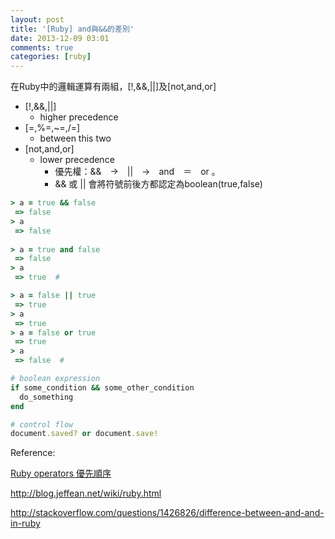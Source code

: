 ```yaml
---
layout: post
title: '[Ruby] and與&&的差別'
date: 2013-12-09 03:01
comments: true
categories: [ruby]
---
```

在Ruby中的邏輯運算有兩組，[!,&&,||]及[not,and,or]

*	[!,&&,||]			
	* higher precedence
*	[=,%=,~=,/=] 
	* between this two
*	[not,and,or]
	* lower precedence
		* 優先權：&&　→　||　→　and　＝　or 。
		* && 或 || 會將符號前後方都認定為boolean(true,false)


``` ruby && 與 and 的比較
> a = true && false
 => false 
> a
 => false 
 
> a = true and false
 => false 
> a
 => true  #
```
``` ruby || 與 or 的比較
> a = false || true
 => true 
> a
 => true 
> a = false or true
 => true 
> a
 => false  #
```


``` ruby 總結，布林運算用[!,&&,||]，流程控制用[not,and,or]
# boolean expression
if some_condition && some_other_condition
  do_something
end

# control flow
document.saved? or document.save!
```



Reference:

[Ruby operators 優先順序](http://phrogz.net/ProgrammingRuby/language.html#table%5F18.4)

http://blog.jeffean.net/wiki/ruby.html

http://stackoverflow.com/questions/1426826/difference-between-and-and-in-ruby
